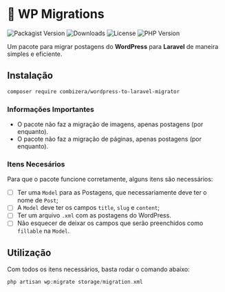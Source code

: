 # 📝 WP Migrations

![Packagist Version](https://img.shields.io/packagist/v/combizera/wordpress-to-laravel-migrator)
![Downloads](https://img.shields.io/packagist/dt/combizera/wordpress-to-laravel-migrator)
![License](https://img.shields.io/github/license/combizera/wordpress-to-laravel-migrator)
![PHP Version](https://img.shields.io/packagist/php-v/combizera/wordpress-to-laravel-migrator)

Um pacote para migrar postagens do **WordPress** para **Laravel** de maneira simples e eficiente.

## Instalação

```bash
composer require combizera/wordpress-to-laravel-migrator
```

### Informações Importantes

- O pacote não faz a migração de imagens, apenas postagens (por enquanto).
- O pacote não faz a migração de páginas, apenas postagens (por enquanto).

### Itens Necesários

Para que o pacote funcione corretamente, alguns itens são necessários:

- [ ] Ter uma `Model` para as Postagens, que necessariamente deve ter o nome de `Post`;
- [ ] A `Model` deve ter os campos `title`, `slug` e `content`;
- [ ] Ter um arquivo `.xml` com as postagens do WordPress.
- [ ] Não esquecer de deixar os campos que serão preenchidos como `fillable` na `Model`.

## Utilização

Com todos os itens necessários, basta rodar o comando abaixo:

```php
php artisan wp:migrate storage/migration.xml
```
